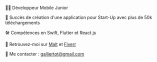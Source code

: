 👨‍💻 Développeur Mobile Junior

🎯 Succès de création d'une application pour Start-Up avec plus de 50k téléchargements

🛠️ Compétences en Swift, Flutter et React.js

💼 Retrouvez-moi sur [Malt](https://www.malt.fr/profile/thomasgallier) et [Fiverr](https://www.fiverr.com/galliert) 

📧 Me contacter : [galliertot@gmail.com](mailto:galliertot@gmail.com)
